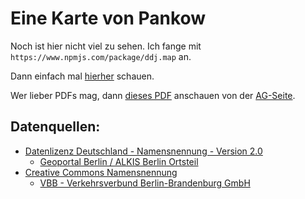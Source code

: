 # Eine Karte von Pankow

Noch ist hier nicht viel zu sehen. Ich fange mit ```https://www.npmjs.com/package/ddj.map``` an.

Dann einfach mal [hierher](https://tursics.github.io/thought-karte-pankow/) schauen.

Wer lieber PDFs mag, dann [dieses PDF](https://gruene-pankow.de/userspace/BE/kv_pankow/Wir/in_den_Arbeitsgruppen/AG_Verkehr/21-06-08_Oeffis-Vor_UnserPlanFuerPankow_Beschlussversion.pdf) anschauen von der [AG-Seite](https://gruene-pankow.de/wir/in-pankow/arbeitsgruppen/ag-verkehr/).

## Datenquellen:

- [Datenlizenz Deutschland - Namensnennung - Version 2.0](https://www.govdata.de/dl-de/by-2-0)
  - [Geoportal Berlin / ALKIS Berlin Ortsteil](https://fbinter.stadt-berlin.de/fb/index.jsp?loginkey=zoomStart&mapId=ortsteil@senstadt&bbox=364375,5802285,421587,5835248)
- [Creative Commons Namensnennung](http://creativecommons.org/licenses/by/3.0/de/)
  - [VBB - Verkehrsverbund Berlin-Brandenburg GmbH](https://daten.berlin.de/datensaetze/vbb-linienfarben)